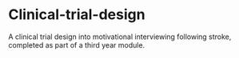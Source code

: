 # Clinical-trial-design
A clinical trial design into motivational interviewing following stroke, completed as part of a third year module.
